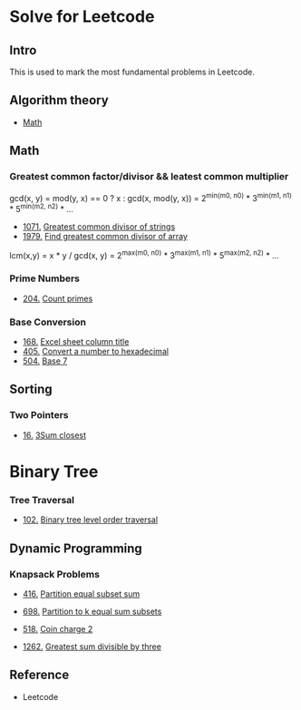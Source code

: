 # Solve for Leetcode 

## Intro

This is used to mark the most fundamental problems in Leetcode.

## Algorithm theory
- [Math](SolForLeetcode-Math.md) 

## Math
### Greatest common factor/divisor && leatest common multiplier
gcd(x, y) = mod(y, x) == 0 ? x : gcd(x, mod(y, x)) =  2<sup>min(m0, n0)</sup> \* 3<sup>min(m1, n1)</sup> \* 5<sup>min(m2, n2)</sup> \* ...


- [1071.](https://leetcode.com/problems/greatest-common-divisor-of-strings/) [Greatest common divisor of strings](greatest-common-divisor-of-strings.md)
- [1979.](https://leetcode.com/problems/find-greatest-common-divisor-of-array/) [Find greatest common divisor of array](find-greatest-common-divisor-of-array.md)

lcm(x,y) =  x * y / gcd(x, y) = 2<sup>max(m0, n0)</sup> \* 3<sup>max(m1, n1)</sup> \* 5<sup>max(m2, n2)</sup> \* ...


### Prime Numbers
- [204.](https://leetcode.com/problems/count-primes/) [Count primes](count-primes.md)

### Base Conversion
- [168.](https://leetcode.com/problems/excel-sheet-column-title/) [Excel sheet column title](excel-sheet-column-title.md)
- [405.](https://leetcode.com/problems/convert-a-number-to-hexadecimal/) [Convert a number to hexadecimal](convert-a-number-to-hexadecimal.md)
- [504.](https://leetcode.com/problems/base-7/) [Base 7](base-7.md)

## Sorting
### Two Pointers
- [16.](https://leetcode.com/problems/3sum-closest/) [3Sum closest](3sum-closest.md)

# Binary Tree
### Tree Traversal
- [102.](https://leetcode.com/problems/binary-tree-level-order-traversal) [Binary tree level order traversal](binary-tree-level-order-traversal.md)

## Dynamic Programming
### Knapsack Problems
- [416.](https://leetcode.com/problems/partition-equal-subset-sum) [Partition equal subset sum](partition-equal-subset-sum.md)
- [698.](https://leetcode.com/problems/partition-to-k-equal-sum-subsets) [Partition to k equal sum subsets](partition-to-k-equal-sum-subsets.md)

- [518.](https://leetcode.com/problems/coin-change-2) [Coin charge 2](coin-change-2.md)

- [1262.](https://leetcode.com/problems/greatest-sum-divisible-by-three/) [Greatest sum divisible by three](greatest-sum-divisible-by-three.md)


<!-- ## 算法思想

- [双指针](Leetcode%20题解%20-%20双指针.md)
- [排序](Leetcode%20题解%20-%20排序.md)
- [贪心思想](Leetcode%20题解%20-%20贪心思想.md)
- [二分查找](Leetcode%20题解%20-%20二分查找.md)
- [分治](Leetcode%20题解%20-%20分治.md)
- [搜索](Leetcode%20题解%20-%20搜索.md)
- [动态规划](Leetcode%20题解%20-%20动态规划.md)
- [数学](Leetcode%20题解%20-%20数学.md)

## 数据结构相关

- [链表](Leetcode%20题解%20-%20链表.md)
- [树](Leetcode%20题解%20-%20树.md)
- [栈和队列](Leetcode%20题解%20-%20栈和队列.md)
- [哈希表](Leetcode%20题解%20-%20哈希表.md)
- [字符串](Leetcode%20题解%20-%20字符串.md)
- [数组与矩阵](Leetcode%20题解%20-%20数组与矩阵.md)
- [图](Leetcode%20题解%20-%20图.md)
- [位运算](Leetcode%20题解%20-%20位运算.md) -->

## Reference
- Leetcode

